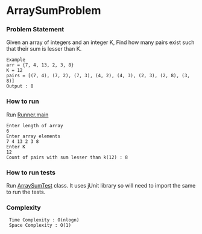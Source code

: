 # ArraySumProblem

### Problem Statement
Given an array of integers and an integer K, Find how many pairs exist such that their sum is lesser than K.

```
Example
arr = {7, 4, 13, 2, 3, 8}
K = 12
pairs = [(7, 4), (7, 2), (7, 3), (4, 2), (4, 3), (2, 3), (2, 8), (3, 8)]
Output : 8
```
### How to run
 
Run [Runner.main](https://github.com/ayushin78/ArraySumProblem/blob/main/src/com/ayushin78/Runner.java)

```
Enter length of array
6
Enter array elements
7 4 13 2 3 8
Enter K
12
Count of pairs with sum lesser than k(12) : 8
```

### How to run tests

Run [ArraySumTest](https://github.com/ayushin78/ArraySumProblem/blob/main/test/com/ayushin78/ArraySumTest.java) class. It uses jUnit library so will need to import the same to run the tests.

### Complexity
```
 Time Complexity : O(nlogn)
 Space Complexity : O(1)
```
